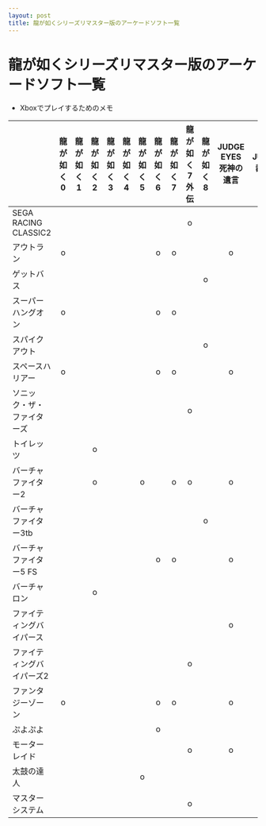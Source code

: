 ```yaml
---
layout: post
title: 龍が如くシリーズリマスター版のアーケードソフト一覧
---
```

# 龍が如くシリーズリマスター版のアーケードソフト一覧
* Xboxでプレイするためのメモ
  
| |龍が如く0|龍が如く1|龍が如く2|龍が如く3|龍が如く4|龍が如く5|龍が如く6|龍が如く7|龍が如く7外伝|龍が如く8|JUDGE EYES死神の遺言|LOST JUDGMENT裁かれざる記憶|
|---|:-:|:-:|:-:|:-:|:-:|:-:|:-:|:-:|:-:|:-:|:-:|:-:|
|SEGA RACING CLASSIC2| | | | | | | | |o| | | |
|アウトラン|o| | | | | |o|o| | |o| |
|ゲットバス| | | | | | | | | |o| | |
|スーパーハングオン|o| | | | | |o|o| | | |o|
|スパイクアウト| | | | | | | | | |o| | |
|スペースハリアー|o| | | | | |o|o| | |o|o|
|ソニック・ザ・ファイターズ| | | | | | | | |o| | |o|
|トイレッツ| | |o| | | | | | | | | |
|バーチャファイター2| | |o| | |o| |o|o| |o| |
|バーチャファイター3tb| | | | | | | | | |o| | |
|バーチャファイター5 FS| | | | | | |o|o| | |o|o|
|バーチャロン| | |o| | | | | | | | | |
|ファイティングバイパース| | | | | | | | | | |o|o|
|ファイティングバイパーズ2| | | | | | | | |o| | | |
|ファンタジーゾーン|o| | | | | |o|o| | |o|o|
|ぷよぷよ| | | | | | |o| | | | | |
|モーターレイド| | | | | | | | |o| |o|o|
|太鼓の達人| | | | | |o| | | | | | |
|マスターシステム| | | | | | | | |o| | |o|
